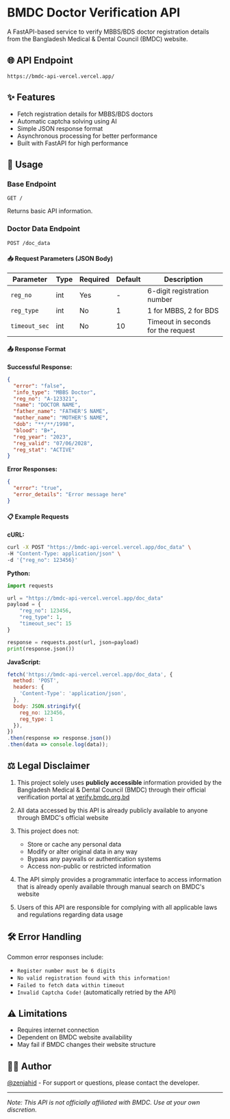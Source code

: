 # BMDC Doctor Verification API

A FastAPI-based service to verify MBBS/BDS doctor registration details from the Bangladesh Medical & Dental Council (BMDC) website.

## 🌐 API Endpoint
```
https://bmdc-api-vercel.vercel.app/
```

## ✨ Features
- Fetch registration details for MBBS/BDS doctors
- Automatic captcha solving using AI
- Simple JSON response format
- Asynchronous processing for better performance
- Built with FastAPI for high performance

## 🚀 Usage

### Base Endpoint
```http
GET /
```
Returns basic API information.

### Doctor Data Endpoint
```http
POST /doc_data
```

#### 📥 Request Parameters (JSON Body)
| Parameter    | Type   | Required | Default | Description                              |
|--------------|--------|----------|---------|------------------------------------------|
| `reg_no`     | int    | Yes      | -       | 6-digit registration number              |
| `reg_type`   | int    | No       | 1       | 1 for MBBS, 2 for BDS                    |
| `timeout_sec`| int    | No       | 10      | Timeout in seconds for the request       |

#### 📤 Response Format
**Successful Response:**
```json
{
  "error": "false",
  "info_type": "MBBS Doctor",
  "reg_no": "A-123321",
  "name": "DOCTOR NAME",
  "father_name": "FATHER'S NAME",
  "mother_name": "MOTHER'S NAME",
  "dob": "**/**/1998",
  "blood": "B+",
  "reg_year": "2023",
  "reg_valid": "07/06/2028",
  "reg_stat": "ACTIVE"
}
```

**Error Responses:**
```json
{
  "error": "true",
  "error_details": "Error message here"
}
```

#### 📋 Example Requests

**cURL:**
```bash
curl -X POST "https://bmdc-api-vercel.vercel.app/doc_data" \
-H "Content-Type: application/json" \
-d '{"reg_no": 123456}'
```

**Python:**
```python
import requests

url = "https://bmdc-api-vercel.vercel.app/doc_data"
payload = {
    "reg_no": 123456,
    "reg_type": 1,
    "timeout_sec": 15
}

response = requests.post(url, json=payload)
print(response.json())
```

**JavaScript:**
```javascript
fetch('https://bmdc-api-vercel.vercel.app/doc_data', {
  method: 'POST',
  headers: {
    'Content-Type': 'application/json',
  },
  body: JSON.stringify({
    reg_no: 123456,
    reg_type: 1
  }),
})
.then(response => response.json())
.then(data => console.log(data));
```

## ⚖️ Legal Disclaimer
1. This project solely uses **publicly accessible** information provided by the Bangladesh Medical & Dental Council (BMDC) through their official verification portal at [verify.bmdc.org.bd](https://verify.bmdc.org.bd)

2. All data accessed by this API is already publicly available to anyone through BMDC's official website

3. This project does not:
   - Store or cache any personal data
   - Modify or alter original data in any way
   - Bypass any paywalls or authentication systems
   - Access non-public or restricted information

4. The API simply provides a programmatic interface to access information that is already openly available through manual search on BMDC's website

5. Users of this API are responsible for complying with all applicable laws and regulations regarding data usage

## 🛠️ Error Handling
Common error responses include:
- `Register number must be 6 digits`
- `No valid registration found with this information!`
- `Failed to fetch data within timeout`
- `Invalid Captcha Code!` (automatically retried by the API)

## ⚠️ Limitations
- Requires internet connection
- Dependent on BMDC website availability
- May fail if BMDC changes their website structure


## 👨‍💻 Author
[@zenjahid](https://zenjahid.com) - For support or questions, please contact the developer.

---

*Note: This API is not officially affiliated with BMDC. Use at your own discretion.*
